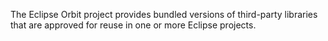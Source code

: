 The Eclipse Orbit project provides bundled versions of third-party libraries that are approved for reuse in one or more Eclipse projects.
